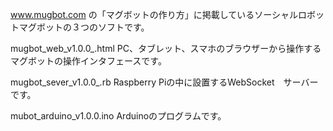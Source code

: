 www.mugbot.com
の「マグボットの作り方」に掲載しているソーシャルロボットマグボットの３つのソフトです。

mugbot_web_v1.0.0_.html
PC、タブレット、スマホのブラウザーから操作するマグボットの操作インタフェースです。

mugbot_sever_v1.0.0_.rb
Raspberry Piの中に設置するWebSocket　サーバーです。

mubot_arduino_v1.0.0.ino
Arduinoのプログラムです。
